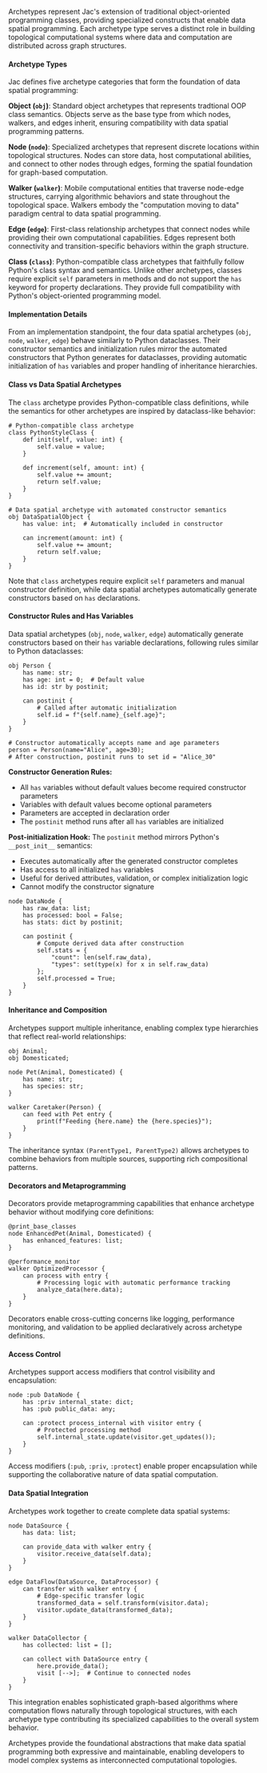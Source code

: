 Archetypes represent Jac's extension of traditional object-oriented programming classes, providing specialized constructs that enable data spatial programming. Each archetype type serves a distinct role in building topological computational systems where data and computation are distributed across graph structures.

#### Archetype Types

Jac defines five archetype categories that form the foundation of data spatial programming:

**Object (`obj`)**: Standard object archetypes that represents tradtional OOP class semantics. Objects serve as the base type from which nodes, walkers, and edges inherit, ensuring compatibility with data spatial programming patterns.

**Node (`node`)**: Specialized archetypes that represent discrete locations within topological structures. Nodes can store data, host computational abilities, and connect to other nodes through edges, forming the spatial foundation for graph-based computation.

**Walker (`walker`)**: Mobile computational entities that traverse node-edge structures, carrying algorithmic behaviors and state throughout the topological space. Walkers embody the "computation moving to data" paradigm central to data spatial programming.

**Edge (`edge`)**: First-class relationship archetypes that connect nodes while providing their own computational capabilities. Edges represent both connectivity and transition-specific behaviors within the graph structure.

**Class (`class`)**: Python-compatible class archetypes that faithfully follow Python's class syntax and semantics. Unlike other archetypes, classes require explicit `self` parameters in methods and do not support the `has` keyword for property declarations. They provide full compatibility with Python's object-oriented programming model.

#### Implementation Details

From an implementation standpoint, the four data spatial archetypes (`obj`, `node`, `walker`, `edge`) behave similarly to Python dataclasses. Their constructor semantics and initialization rules mirror the automated constructors that Python generates for dataclasses, providing automatic initialization of `has` variables and proper handling of inheritance hierarchies.

#### Class vs Data Spatial Archetypes

The `class` archetype provides Python-compatible class definitions, while the semantics for other archetypes are inspired by dataclass-like behavior:

```jac
# Python-compatible class archetype
class PythonStyleClass {
    def init(self, value: int) {
        self.value = value;
    }
    
    def increment(self, amount: int) {
        self.value += amount;
        return self.value;
    }
}

# Data spatial archetype with automated constructor semantics
obj DataSpatialObject {
    has value: int;  # Automatically included in constructor
    
    can increment(amount: int) {
        self.value += amount;
        return self.value;
    }
}
```

Note that `class` archetypes require explicit `self` parameters and manual constructor definition, while data spatial archetypes automatically generate constructors based on `has` declarations.

#### Constructor Rules and Has Variables

Data spatial archetypes (`obj`, `node`, `walker`, `edge`) automatically generate constructors based on their `has` variable declarations, following rules similar to Python dataclasses:

```jac
obj Person {
    has name: str;
    has age: int = 0;  # Default value
    has id: str by postinit;
    
    can postinit {
        # Called after automatic initialization
        self.id = f"{self.name}_{self.age}";
    }
}

# Constructor automatically accepts name and age parameters
person = Person(name="Alice", age=30);
# After construction, postinit runs to set id = "Alice_30"
```

**Constructor Generation Rules:**
- All `has` variables without default values become required constructor parameters
- Variables with default values become optional parameters
- Parameters are accepted in declaration order
- The `postinit` method runs after all `has` variables are initialized

**Post-initialization Hook:**
The `postinit` method mirrors Python's `__post_init__` semantics:
- Executes automatically after the generated constructor completes
- Has access to all initialized `has` variables
- Useful for derived attributes, validation, or complex initialization logic
- Cannot modify the constructor signature

```jac
node DataNode {
    has raw_data: list;
    has processed: bool = False;
    has stats: dict by postinit;
    
    can postinit {
        # Compute derived data after construction
        self.stats = {
            "count": len(self.raw_data),
            "types": set(type(x) for x in self.raw_data)
        };
        self.processed = True;
    }
}
```

#### Inheritance and Composition

Archetypes support multiple inheritance, enabling complex type hierarchies that reflect real-world relationships:

```jac
obj Animal;
obj Domesticated;

node Pet(Animal, Domesticated) {
    has name: str;
    has species: str;
}

walker Caretaker(Person) {
    can feed with Pet entry {
        print(f"Feeding {here.name} the {here.species}");
    }
}
```

The inheritance syntax `(ParentType1, ParentType2)` allows archetypes to combine behaviors from multiple sources, supporting rich compositional patterns.

#### Decorators and Metaprogramming

Decorators provide metaprogramming capabilities that enhance archetype behavior without modifying core definitions:

```jac
@print_base_classes
node EnhancedPet(Animal, Domesticated) {
    has enhanced_features: list;
}

@performance_monitor
walker OptimizedProcessor {
    can process with entry {
        # Processing logic with automatic performance tracking
        analyze_data(here.data);
    }
}
```

Decorators enable cross-cutting concerns like logging, performance monitoring, and validation to be applied declaratively across archetype definitions.

#### Access Control

Archetypes support access modifiers that control visibility and encapsulation:

```jac
node :pub DataNode {
    has :priv internal_state: dict;
    has :pub public_data: any;
    
    can :protect process_internal with visitor entry {
        # Protected processing method
        self.internal_state.update(visitor.get_updates());
    }
}
```

Access modifiers (`:pub`, `:priv`, `:protect`) enable proper encapsulation while supporting the collaborative nature of data spatial computation.

#### Data Spatial Integration

Archetypes work together to create complete data spatial systems:

```jac
node DataSource {
    has data: list;
    
    can provide_data with walker entry {
        visitor.receive_data(self.data);
    }
}

edge DataFlow(DataSource, DataProcessor) {
    can transfer with walker entry {
        # Edge-specific transfer logic
        transformed_data = self.transform(visitor.data);
        visitor.update_data(transformed_data);
    }
}

walker DataCollector {
    has collected: list = [];
    
    can collect with DataSource entry {
        here.provide_data();
        visit [-->];  # Continue to connected nodes
    }
}
```

This integration enables sophisticated graph-based algorithms where computation flows naturally through topological structures, with each archetype type contributing its specialized capabilities to the overall system behavior.

Archetypes provide the foundational abstractions that make data spatial programming both expressive and maintainable, enabling developers to model complex systems as interconnected computational topologies.
